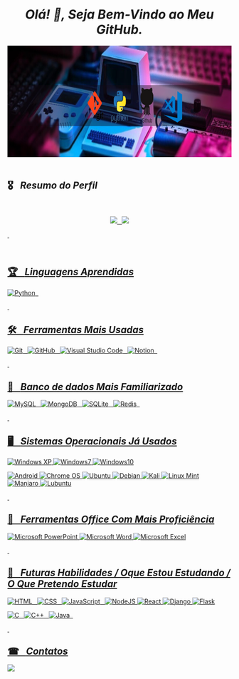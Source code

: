 

*<h1 align="center"> Olá! 👋, Seja Bem-Vindo ao Meu GitHub. </h1>*


 <img height="250em" width="1080em"  src="https://github.com/MayconCoutinho/MayconCoutinho/blob/main/Foto%20LinkedIn%20Banner%20(1).png"/>&ensp;
 
## 🎖&ensp; ***Resumo do Perfil***

&nbsp;

<div align="center">
  <a href="https://github.com/MayconCoutinho">
  <img height="140em" src="https://github-readme-stats.vercel.app/api?username=MayconCoutinho&show_icons=true&theme=radical&include_all_commits=true&count_private=true"/>&ensp;
  <img height="140em" src="https://github-readme-stats.vercel.app/api/top-langs/?username=MayconCoutinho&layout=compact&langs_count=7&theme=radical"/>
</div>
    
  &nbsp;
  
<div style="display: inline_block"><br>

## 🏆&ensp; ***Linguagens Aprendidas***
 
![Python](https://img.shields.io/badge/Python-14354C?style=for-the-badge&logo=python&logoColor=white)&ensp;
 
  &nbsp;
 
## 🛠&ensp; ***Ferramentas Mais Usadas***
 
![Git](https://img.shields.io/badge/GIT-b54e00?style=for-the-badge&logo=git&logoColor=white)&ensp;
![GitHub](https://img.shields.io/badge/GitHub-100000?style=for-the-badge&logo=github&logoColor=white)&ensp;
![Visual Studio Code](https://img.shields.io/badge/Vs_Code-000000?style=for-the-badge&logo=visualstudiocode&logoColor=blue)&ensp;
![Notion](https://img.shields.io/badge/Notion-%23000000.svg?style=for-the-badge&logo=notion&logoColor=white)&ensp;

 
  &nbsp;

## 🎲&ensp; ***Banco de dados Mais Familiarizado***
 
![MySQL](https://img.shields.io/badge/MySQL-15406b?style=for-the-badge&logo=mysql&logoColor=white)&ensp;
![MongoDB](https://img.shields.io/badge/MongoDB-4EA94B?style=for-the-badge&logo=mongodb&logoColor=white)&ensp;
![SQLite](https://img.shields.io/badge/SQLite-07405E?style=for-the-badge&logo=sqlite&logoColor=white)&ensp;
![Redis](https://img.shields.io/badge/redis-%23DD0031.svg?style=for-the-badge&logo=redis&logoColor=white)&ensp;
  
  &nbsp;
 
## 🖥&ensp; ***Sistemas Operacionais Já Usados*** 
 
 ![Windows XP](https://img.shields.io/badge/Windows%20xp-003399?style=for-the-badge&logo=windowsxp&logoColor=white)
 ![Windows7](https://img.shields.io/badge/Windows_7-0078D6?style=for-the-badge&logo=windows&logoColor=white)
 ![Windows10](https://img.shields.io/badge/Windows_10-0078D6?style=for-the-badge&logo=windows&logoColor=white)
 
 ![Android](https://img.shields.io/badge/Android-3DDC84?style=for-the-badge&logo=android&logoColor=white)
 ![Chrome OS](https://img.shields.io/badge/chrome%20os-3d89fc?style=for-the-badge&logo=google%20chrome&logoColor=white)
 ![Ubuntu](https://img.shields.io/badge/Ubuntu-E95420?style=for-the-badge&logo=ubuntu&logoColor=white)
 ![Debian](https://img.shields.io/badge/Debian-D70A53?style=for-the-badge&logo=debian&logoColor=white)
 ![Kali](https://img.shields.io/badge/Kali-268BEE?style=for-the-badge&logo=kalilinux&logoColor=white)
 ![Linux Mint](https://img.shields.io/badge/Linux%20Mint-87CF3E?style=for-the-badge&logo=Linux%20Mint&logoColor=white)
 ![Manjaro](https://img.shields.io/badge/Manjaro-35BF5C?style=for-the-badge&logo=Manjaro&logoColor=white)
 ![Lubuntu](https://img.shields.io/badge/-Lubuntu-%230065C2?style=for-the-badge&logo=lubuntu&logoColor=white)
 
  &nbsp;
 
## 🧰&ensp; ***Ferramentas Office Com Mais Proficiência*** 
 
 ![Microsoft PowerPoint](https://img.shields.io/badge/Microsoft_PowerPoint-B7472A?style=for-the-badge&logo=microsoft-powerpoint&logoColor=white)
 ![Microsoft Word](https://img.shields.io/badge/Microsoft_Word-2B579A?style=for-the-badge&logo=microsoft-word&logoColor=white)
 ![Microsoft Excel](https://img.shields.io/badge/Microsoft_Excel-217346?style=for-the-badge&logo=microsoft-excel&logoColor=white)
 
  &nbsp;
 
## 🎯&ensp; ***Futuras Habilidades / Oque Estou Estudando / O Que Pretendo Estudar***

![HTML](https://img.shields.io/badge/HTML5-E34F26?style=for-the-badge&logo=html5&logoColor=white)&ensp;
![CSS](https://img.shields.io/badge/CSS-1572B6?style=for-the-badge&logo=css3&logoColor=white)&ensp;
![JavaScript](https://img.shields.io/badge/JavaScript-323330?style=for-the-badge&logo=javascript&logoColor=F7DF1E)&ensp;
![NodeJS](https://img.shields.io/badge/node.js-6DA55F?style=for-the-badge&logo=node.js&logoColor=white)
![React](https://img.shields.io/badge/react-%2320232a.svg?style=for-the-badge&logo=react&logoColor=%2361DAFB)
![Django](https://img.shields.io/badge/django-%23092E20.svg?style=for-the-badge&logo=django&logoColor=white)
![Flask](https://img.shields.io/badge/flask-%23000.svg?style=for-the-badge&logo=flask&logoColor=white)
 
![C](https://img.shields.io/badge/C-2646fc?style=for-the-badge&logo=C&logoColor=ffffff)&ensp;
![C++](https://img.shields.io/badge/C++-00599C?style=for-the-badge&logo=C%2B%2B&logoColor=white)&ensp;
![Java](https://img.shields.io/badge/java-%23ED8B00.svg?style=for-the-badge&logo=java&logoColor=white)&ensp;
  
  &nbsp;

 
 
## ☎&ensp; ***Contatos***

<div> 

<a href="https://www.linkedin.com/in/maycon-coutinho/"><img src="https://img.shields.io/badge/LinkedIn-0077B5?style=for-the-badge&logo=linkedin&logoColor=white"></a>


&nbsp;
